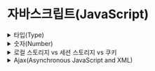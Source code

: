 # 자바스크립트(JavaScript)

<details><summary>타입(Type)</summary>

## 느슨한 타입 언어 & 동적 프로그래밍 언어

자바스크립트는 느슨한 타입 언어(loosely typed language), 동적 프로그래밍 언어(dynamic programming language)<sup>[[1]](#type1)</sup>이다. 런타임에서 타입이 결정되기 때문에 변수를 선언할 때 변수에 할당되는 값의 타입<sup>[[2]](#type2)</sup>을 미리 선언할 필요가 없다.

## 데이터 타입(Data type)

자바스크립트는 총 7개의 타입이 있으며, 크게 기본 타입(primitive type), 참조 타입(reference type)으로 나뉜다. 기본 타입에는 null, undefined, boolean, number, string, symbol(ES6+)이 있으며, 참조 타입에는 object(array, function<sup>[[3]](#type3)</sup>, etc.)가 있다.

## typeof

typeof를 사용하면 변수에 할당된 값의 타입을 알아낼 수 있다. 반환되는 값은 스트링이며, null에 대한 typeof 연산 결과는 예외적으로 "object"이다. function 또한 예외적으로 typeof의 연산 결과 "function"을 반환한다(Date, Regex 등도 "function"을 반환).

```javascript
typeof null; // "object"
typeof undefined; // "undefined"
typeof true; // "boolean"
typeof 42; // "number"
typeof '42'; // "string"
typeof { name: 'object' }; // "object"
typeof Symbol(); // "symbol"
typeof function func() {}; // "function"
typeof Date; // "function"
typeof Date(); // "string"
typeof RegExp; // "function"
typeof RegExp(); // "object"
```

## undefined vs "undeclared"

undefined는 변수가 선언되었으나 현재 아무런 값도 할당되지 않은 상태를 가리키는 반면, undeclared는 변수 자체가 선언된 적이 없는 상태를 나타낸다.

## 참고 자료

- [JavaScript data types and data structures - MDN](https://developer.mozilla.org/en-US/docs/Web/JavaScript/Data_structures 'JavaScript data types and data structures')
- [동적 프로그래밍 언어 - Wiki](https://ko.wikipedia.org/wiki/%EB%8F%99%EC%A0%81_%ED%94%84%EB%A1%9C%EA%B7%B8%EB%9E%98%EB%B0%8D_%EC%96%B8%EC%96%B4 '동적 프로그래밍 언어')
- [Type - You don't know JS](https://github.com/getify/You-Dont-Know-JS/blob/master/types%20%26%20grammar/ch1.md 'Type')

---

1. <a name="type1"></a> 정적 언어에서 컴파일 과정 중 수행하는 특정 일들을 동적 언어에서는 실행 도중(런타임)에 수행한다. 동적 언어가 런타임에 수행하는 일은 코드 추가, 타입 시스템 변경 등이 있다.
2. <a name="type2"></a> 값에는 타입이 있지만 변수에는 타입이 없다.
3. <a name="type3"></a> ECMAScript 명세에는 호출 가능한 객체 (Callable Object, 내부 프로퍼티[[Call]]로 호출할 수 있는 객체)로서 object의 '하위 타입'이라고 명시되어 있다.
   </details>

<details><summary>숫자(Number)</summary>

## 배정밀도 부동 소수점

자바스크립트는 모든 숫자를 number 타입 하나로 표현한다. number 타입은 IEEE754의 부동소수점 표준을 따르며 그 중에서도 정확히 배정밀도 표준 포맷(64비트 바이너리)<sup>[[1]](#number1)</sup>을 사용한다.

<div align="center">
	<img src="https://www.wikihow.com/images/thumb/e/ea/Teachme.jpg/728px-Teachme.jpg" align="middle"></img> 
    <br>
    <sub>위 그림은 단정밀도 부동 소수점 표현(32비트)과 배정밀도 부동 소수점 표현(64비트)을 나타낸다. 출처 - <a href="https://www.wikihow.com/Convert-a-Number-from-Decimal-to-IEEE-754-Floating-Point-Representation">Wikihow</a></sub>  
    <br><br>
</div>

## 안전한 정수

정수의 안전 범위는 대략 -(2<sup>53</sup>-1)(약 -9천조) 와 2<sup>53</sup>-1(약 9천조) 사이이다. 이들 각각은 ES6에서 Number.MAX_SAFE_INTEGER, Number.MIN_SAFE_INTEGER로 구현되어 있다. 그러나 비트 연산처럼 32비트 숫자에서만 가능한 연산을 고려하면 실제 정수의 안전 범위는 Math(-2, 31)(약 -21억)에서 Math.pow(2,31)-1(약 21억) 사이이다.

## 0.1 + 0.2 === 0.3?

0.1 + 0.2 === 0.3의 결과는 false이다. 이는 대부분의 십진 소수는 정확하게 이진 소수로 표현될 수 없다. 실제로 저장되는 값은 근사값이기 때문이다. 동등 비교를 하고 싶다면 ES6의 Number.EPSILON<sup>[[2]](#number2)</sup>을 사용하자.

## 참고 자료

- [Values - You don't know JS](https://github.com/getify/You-Dont-Know-JS/blob/master/types%20%26%20grammar/ch2.md 'Values')

---

1. <a name="number1"></a> 컴퓨터가 실수를 이해할 수 있도록 부동 소수점 방식을 사용해 실수를 표현한다. 이는 부호(S), 지수(E), 가수(M) 형태로 메모리에 저장된다. 참고로 C에서 double은 배정밀도(부호 1비트, 지수 11비트, 가수 52비트로 총 64비트) 표준 포맷으로, float는 단정밀도 표준 포맷(부호 1 비트, 지수 8 비트, 가수 23 비트로 총 32비트)으로 나타낸다.
2. <a name="number2"></a> 머신 입실론은 컴퓨터가 이해할 수 있는 가장 작은 숫자 단위이다. 자바스크립트 숫자의 머신 입실론은 2<sup>-52</sup>이다.
   </details>

<details><summary>로컬 스토리지 vs 세션 스토리지 vs 쿠키</summary>

## 로컬 스토리지(LocalStorage)

- 저장되는 데이터의 만료 기간이 없다.
- 웹페이지를 닫아도 저장된 데이터는 삭제되지 않는다.
- 자바스크립트로 삭제하거나 브라우저 캐시 / 로컬 저장된 데이터를 클리어하여 삭제해야 한다.
- 저장할 수 있는 공간은 세션 스토리지, 쿠키보다 크다.
- 클라이언트에서만 사용할 수 있다.

## 세션 스토리지(SessionStorage)

- 저장되는 데이터의 만료 기간이 있다.
- 웹페이지를 닫으면 저장된 데이터는 삭제된다.(세션이 끝나면 삭제된다)
- 저장할 수 있는 공간은 쿠키보다 크다.(최소 5MB)
- 클라이언트에서만 사용할 수 있다.

## 쿠키(Cookie)

- 만료 기간이 있으며 이는 서버 또는 클라이언트에서 설정할 수 있다.(보통 서버에서 설정한다)
- 주로 서버로 전송해야할 데이터를 저장한다.(로그인 유지, 사용자 환경 설정 등)
- 저장할 수있는 공간은 쿠키당 4096자(4KB)으로 제한된다.
- 클라이언트뿐만 아니라 서버에서도 사용할 수 있다.
- 쿠키에 httpOnly 플래그를 설정하여 쿠키의 보안을 높일 수 있다. 이는 쿠키에 대한 클라이언트의 접근을 차단한다.

### 쿠키 생성 과정

1. 클라이언트는 텀블러(tumblr.) 서버에 로그인 요청(POST)을 한다.
2. 로그인에 성공하면 텀블러 서버는 필요한 데이터와 쿠키(이름, 값, 만료날짜 등을 가짐)를 클라이언트에게 응답한다.
3. 클라이언트는 쿠키를 하드디스크에 저장한다.
4. 서버는 클라이언트가 요청할 때마다 쿠키에 담긴 정보를 읽어 클라이언트를 식별하고 맞춤화된 서비스를 제공한다.

## 비교

<table>
  <thead>
    <tr>
      <th>구분</th>
      <th>만료 기간</th>
      <th>저장 크기 제한</th>
      <th>삭제 방법</th>
    </tr>
  </thead>
  <tbody>
    <tr>
      <td>로컬 스토리지</td>
      <td>X</td>
      <td>최소 5MB</td>
      <td>자바스크립트 또는 브라우저 기능</td>
    </tr>
    <tr>
      <td>세션 스토리지</td>
      <td>O</td>
      <td>최소 5MB</td>
      <td>세션 종료(브라우저 닫기)</td>
    </tr>
    <tr>
      <td>쿠키</td>
      <td>O</td>
      <td>최대 4KB</td>
      <td>자바스크립트 또는 브라우저 기능</td>
    </tr>
  </tbody>
</table>

## 참고 자료

- [LocalStorage vs SessionStorage vs Cookies - Renat Galyamov](https://renatello.com/code/localstorage-vs-sessionstorage-vs-cookies/ 'LocalStorage vs SessionStorage vs Cookies')
- [Local Storage vs Session Storage vs Cookie - Pratyush](https://scotch.io/@PratyushB/local-storage-vs-session-storage-vs-cookie 'Local Storage vs Session Storage vs Cookie')

---

   </details>

<details><summary>Ajax(Asynchronous JavaScript and XML)</summary>

## Ajax란?

브라우저 백그라운드에서 서버와 비동기 통신을 하여 빠르게 동작하는 동적인 웹 페이지를 만들기 위한 개발 기법이다.

## Ajax를 이루는 구성 요소

- 문서의 구조와 스타일링을 위한 HTML, CSS
- 화면을 동적으로 다루기 위한 DOM
- 통신을 위한 데이터 형식인 JSON, XML, html, text etc.
- 웹 서버와의 비동기 통신을 위한 XMLHttpRequest 객체
- 전체 작업의 제어를 위한 JavaScript

## Ajax의 장단점

### 장점

- 웹페이지 일부를 갱신하기 위해 페이지 새로고침을 할 필요가 없다.
- 서버의 응답을 기다리지 않고 비동기적으로 백그라운드 영역에서 데이터 처리가 가능하다.
- 서버는 클라이언트가 요청하는 데이터만 전달하면 되기 때문에 서버의 부담이 줄어든다.<sup>[[1]](#ajax1)</sup>
- 클라이언트가 요청하는 데이터만 별도로 전달받기 때문에 클라이언트가 수신하는 데이터의 양이 감소한다.

### 단점

- Ajax를 지원하지 않는 브라우저가 있다. (오페라 7 이하, IE 4 이하 등)
- 동적 페이지 렌더링으로 인해 자바스크립트를 해석하지 못하는 검색 엔진에서는 내용이 검색되지 않는다.
- 브라우저에서 자바스크립트 기능을 꺼버리면 Ajax 기반 사이트는 제대로 작동되지 않는다.
- 쿼리 요청은 서버에 부담이 크다. 이를 악용하여 무제한 요청-응답으로 인해 서버 과부하를 증가시킬 수 있다.
- 동일 출처 정책(Same-origin policy)<sup>[[2]](#ajax2)</sup>이 적용되어 CORS(Cross-Origin Resource Sharing)없이는 다른 서버와 통신하는 것이 제한된다.
- Ajax hijacking으로 인한 보안 문제가 있다.
- Ajax는 풀링 방식을 사용하므로, 서버 푸시 방식의 실시간 서비스는 만들 수 없다.

## Ajax 구현하기

### GET

```html
<button id="reqBtn" type="button">Make a Request</button>
```

```javascript
(function() {
  var xhr;
  document.getElementById('reqBtn').addEventListener('click', makeRequest);

  function makeRequest() {
    // IE 7+, Chrome, Mozila, Safari ...
    if (window.XMLHttpRequest) {
      xhr = new XMLHttpRequest();
      // IE 6 and older
    } else {
      xhr = new ActiveXObject('Microsoft.XMLHTTP');
    }
    if (!xhr) {
      console.log("Can't make a httpReqeust.");
      return false;
    }
    // Call the function when the request changes state.
    xhr.onreadystatechange = checkState;
    // Initializes a request.
    xhr.open('GET', 'http://www.example.org/some.file');
    // Sends the request.
    xhr.send();
  }

  function checkState() {
    try {
      // The data transfer has been completed successfully or failed.
      if (xhr.readyState === XMLHttpReqeust.DONE) {
        // The request was successful.
        if (xhr.status === 200) {
          console.log(xhr.responseText);
          // There was a problem with the request.
        } else {
          console.log("There's something wrong.");
        }
      }
      // e.g. the server went down.
    } catch (e) {
      console.log('Caught Exception: ' + e.description);
    }
  }
})();
```

### POST

```html
<label>Your name: <input type="text" id="userName" /> </label>
<button id="reqBtn">Make a request</button>
```

```javascript
(function() {
  var xhr;
  var userName = document.getElementById('userName').value;
  var url = 'http://www.example.org/some.file';

  document.getElementById('reqBtn').addEventListener('click', makeRequest);

  function makeRequest(url, userName) {
    // IE 7+, Chrome, Mozila, Safari ...
    if (window.XMLHttpRequest) {
      xhr = new XMLHttpRequest();
      // IE 6 and older
    } else {
      xhr = new ActiveXObject('Microsoft.XMLHTTP');
    }
    if (!xhr) {
      console.log('Cannot create an XMLHTTP instance');
      return false;
    }
    // Call the function when the request changes state.
    xhr.onreadystatechange = checkState;
    // Initializes a request.
    xhr.open('POST', url);
    // Set the MIME type of the request for form data sent as a query string
    xhr.setRequestHeader('Content-Type', 'application/x-www-form-urlencoded');
    // Sends the request.
    xhr.send('userName=' + encodeURIComponent(userName));
  }

  function checkState() {
    try {
      // The data transfer has been completed successfully or failed.
      if (xhr.readyState === XMLHttpReqeust.DONE) {
        // The request was successful.
        if (xhr.status === 200) {
          // Assume that the server response with {"userData":"Jane","computedString":"Hi, Jane!"}.
          var result = JSON.parse(httpRequest.responseText);
          console.log(result.computedString);
          // There was a problem with the request.
        } else {
          console.log('something went wrong.');
        }
      }
      // e.g. the server went down.
    } catch (e) {
      console.log('Caught Exception: ' + e.description);
    }
  }
})();
```

## 요약

- Ajax는 비동기식 자바스크립트 XML(Asynchronous JavaScript and XML) 약어이다.
- Ajax는 비동기 웹 애플리케이션 개발에 사용된다.
- Ajax는 하나의 새로운 기술이 아닌 기존의 여러 기술들을 사용하는 새로운 접근 방식이다.
- Ajax는 HTML, CSS, JavaScript, DOM, XMLHttpRequest 객체를 사용하여 구현된다.
- XMLHttpRequest 객체를 사용하여 서버와 데이터를 주고 받는다.
- JSON, XML, HTML, Text file 등 다양한 형식의 정보를 주고 받을 수 있다.
- 서버에서 전송된 데이터를 가지고 웹페이지 리로딩없이 웹페이지의 일부를 업데이트할 수 있다.

## 참고 자료

- [Ajax - Namuwiki](https://namu.wiki/w/AJAX 'Ajax')
- [Ajax - Wikipedia](<https://en.wikipedia.org/wiki/Ajax_(programming)> 'Ajax')
- [Ajax - MDN](https://developer.mozilla.org/en-US/docs/Web/Guide/AJAX/Getting_Started 'Ajax')

---

1.<a name="ajax1"></a> 기존의 웹 애플리케이션 방식에 따르면 클라이언트인 웹페이지의 회원가입 입력폼에서 폼을 채우고 회원가입을 누르면 서버는 이를 처리하고 다시 기존과 중복되는 부분이 많은 웹페이지를 만들어 클라이언트에 보낸다. 이는 비슷한 페이지를 다시 보내어 대역폭을 낭비한다는 점에서 비효율적이며 서버에 부담이 된다. Ajax를 사용하면 새로고침없이 필요한 데이터만 교환하여 대역폭 낭비 없이 회원가입을 처리할 수 있다.

2. <a name="ajax2"></a>문서나 스크립트가 다른 출처의 리소스와 통신하는 것을 제한하는 중요한 보안 방식이다.
   </details>
